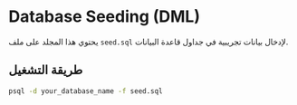 # Database Seeding (DML)

يحتوي هذا المجلد على ملف `seed.sql` لإدخال بيانات تجريبية في جداول قاعدة البيانات.

## طريقة التشغيل
```bash
psql -d your_database_name -f seed.sql

